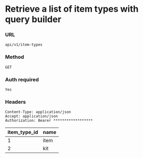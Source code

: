 # Retrieve a list of item types with query builder

### URL

```text
api/v1/item-types
```

### Method

```text
GET
```





### Auth required

```text
Yes
```

### Headers

```text
Content-Type: application/json
Accept: application/json
Authorization: Bearer ******************

```

| item_type_id | name   |
|--------------|--------|
| 1            | item   |
| 2            | kit    |
